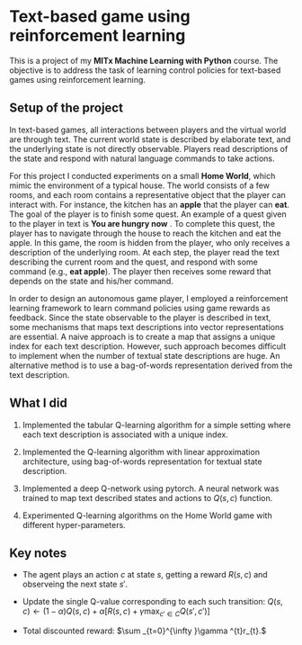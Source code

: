 # Text-based game using reinforcement learning  

This is a project of my **MITx Machine Learning with Python** course. The objective is to address the task of learning control policies for text-based games using reinforcement learning.  

## Setup of the project  

In text-based games, all interactions between players and the virtual world are through text. The current world state is described by elaborate text, and the underlying state is not directly observable. Players read descriptions of the state and respond with natural language commands to take actions.  

For this project I conducted experiments on a small **Home World**, which mimic the environment of a typical house. The world consists of a few rooms, and each room contains a representative object that the player can interact with. For instance, the kitchen has an **apple** that the player can **eat**. The goal of the player is to finish some quest. An example of a quest given to the player in text is **You are hungry now** . To complete this quest, the player has to navigate through the house to reach the kitchen and eat the apple. In this game, the room is hidden from the player, who only receives a description of the underlying room. At each step, the player read the text describing the current room and the quest, and respond with some command (e.g., **eat apple**). The player then receives some reward that depends on the state and his/her command.  

In order to design an autonomous game player, I employed a reinforcement learning framework to learn command policies using game rewards as feedback. Since the state observable to the player is described in text, some mechanisms that maps text descriptions into vector representations are essential. A naive approach is to create a map that assigns a unique index for each text description. However, such approach becomes difficult to implement when the number of textual state descriptions are huge. An alternative method is to use a bag-of-words representation derived from the text description.  

## What I did  

1. Implemented the tabular Q-learning algorithm for a simple setting where each text description is associated with a unique index.  

2. Implemented the Q-learning algorithm with linear approximation architecture, using bag-of-words representation for textual state description.  

3. Implemented a deep Q-network using pytorch. A neural network was trained to map text described states and actions to $Q(s,c)$ function.

4. Experimented Q-learning algorithms on the Home World game with different hyper-parameters. 

## Key notes

- The agent plays an action $c$ at state $s$, getting a reward $R(s, c)$ and observeing the next state $s'$.  

- Update the single Q-value corresponding to each such transition: 
$Q(s,c)\leftarrow (1-\alpha )Q(s,c)+\alpha [R(s,c)+\gamma \max _{c'\in C}Q(s',c')]$

- Total discounted reward: $\sum _{t=0}^{\infty }\gamma ^{t}r_{t}.$  

